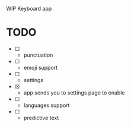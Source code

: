 WIP Keyboard app

# TODO

- [ ] - punctuation

- [ ] - emoji support

- [ ] - settings

- [x] - app sends you to settings page to enable

- [ ] - languages support

- [ ] - predictive text
